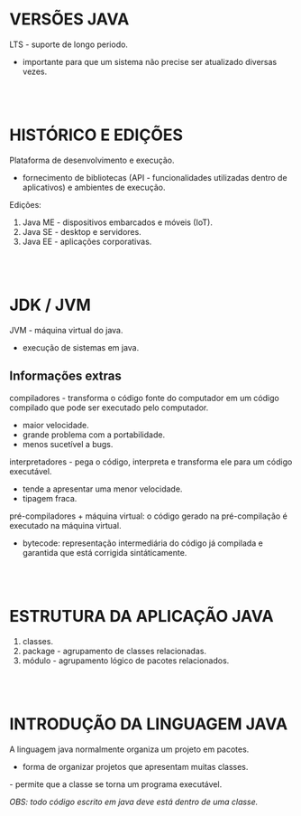 # VERSÕES JAVA

LTS - suporte de longo periodo.
- importante para que um sistema não precise ser atualizado diversas vezes.

<br /><br />

# HISTÓRICO E EDIÇÕES

Plataforma de desenvolvimento e execução.
- fornecimento de bibliotecas (API - funcionalidades utilizadas dentro de aplicativos) e ambientes de execução.

Edições:
1. Java ME - dispositivos embarcados e móveis (IoT).
2. Java SE - desktop e servidores.
3. Java EE - aplicações corporativas.

<br /><br />

# JDK / JVM

JVM - máquina virtual do java.
- execução de sistemas em java.


## Informações extras

compiladores - transforma o código fonte do computador em um código compilado que pode ser executado pelo computador.
- maior velocidade.
- grande problema com a portabilidade.
- menos sucetível a bugs.

interpretadores - pega o código, interpreta e transforma ele para um código executável.
- tende a apresentar uma menor velocidade.
- tipagem fraca.

pré-compiladores + máquina virtual: o código gerado na pré-compilação é executado na máquina virtual.
- bytecode: representação intermediária do código já compilada e garantida que está corrigida sintáticamente.

<br /><br />

# ESTRUTURA DA APLICAÇÃO JAVA

1. classes.
2. package - agrupamento de classes relacionadas.
3. módulo - agrupamento lógico de pacotes relacionados.

<br /><br />

# INTRODUÇÃO DA LINGUAGEM JAVA

A linguagem java normalmente organiza um projeto em pacotes.
- forma de organizar projetos que apresentam muitas classes.

<public static void main> - permite que a classe se torna um programa executável.

_OBS: todo código escrito em java deve está dentro de uma classe._